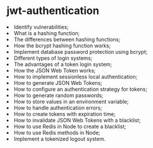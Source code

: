 # jwt-authentication
<li> Identify vulnerabilities;
<li> What is a hashing function;
<li> The differences between hashing functions;
<li> How the bcrypt hashing function works;
<li> Implement database password protection using bcrypt;
<li> Different types of login systems;
<li> The advantages of a token login system;
<li> How the JSON Web Token works;
<li> How to implement sessionless local authentication;
<li> How to generate JSON Web Tokens;
<li> How to configure an authentication strategy for tokens;
<li> How to generate random passwords;
<li> How to store values in an environment variable;
<li> How to handle authentication errors;
<li> How to create tokens with expiration time;
<li> How to invalidate JSON Web Tokens with a blacklist;
<li> How to use Redis in Node to create a blacklist;
<li> How to use Redis methods in Node;
<li> Implement a tokenized logout system.



